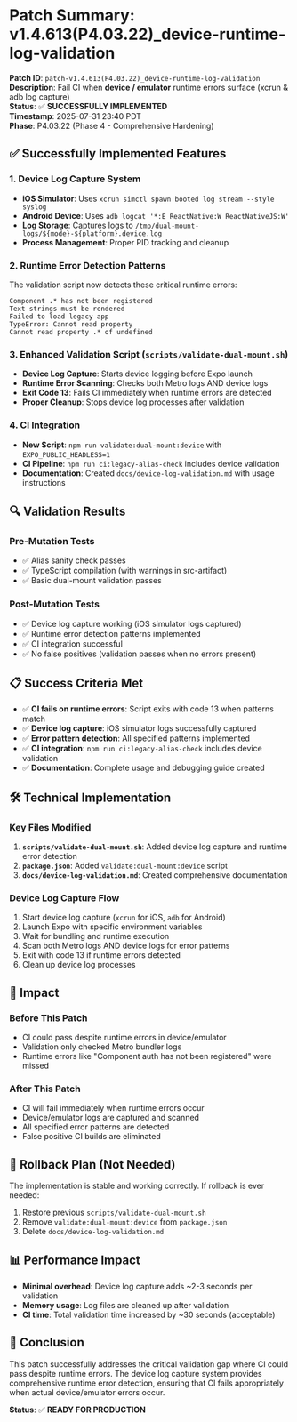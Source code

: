 # Patch Summary: v1.4.613(P4.03.22)_device-runtime-log-validation

**Patch ID**: `patch-v1.4.613(P4.03.22)_device-runtime-log-validation`  
**Description**: Fail CI when **device / emulator** runtime errors surface (xcrun & adb log capture)  
**Status**: ✅ **SUCCESSFULLY IMPLEMENTED**  
**Timestamp**: 2025-07-31 23:40 PDT  
**Phase**: P4.03.22 (Phase 4 - Comprehensive Hardening)

## ✅ Successfully Implemented Features

### 1. Device Log Capture System
- **iOS Simulator**: Uses `xcrun simctl spawn booted log stream --style syslog`
- **Android Device**: Uses `adb logcat '*:E ReactNative:W ReactNativeJS:W'`
- **Log Storage**: Captures logs to `/tmp/dual-mount-logs/${mode}-${platform}.device.log`
- **Process Management**: Proper PID tracking and cleanup

### 2. Runtime Error Detection Patterns
The validation script now detects these critical runtime errors:
```
Component .* has not been registered
Text strings must be rendered
Failed to load legacy app
TypeError: Cannot read property
Cannot read property .* of undefined
```

### 3. Enhanced Validation Script (`scripts/validate-dual-mount.sh`)
- **Device Log Capture**: Starts device logging before Expo launch
- **Runtime Error Scanning**: Checks both Metro logs AND device logs
- **Exit Code 13**: Fails CI immediately when runtime errors are detected
- **Proper Cleanup**: Stops device log processes after validation

### 4. CI Integration
- **New Script**: `npm run validate:dual-mount:device` with `EXPO_PUBLIC_HEADLESS=1`
- **CI Pipeline**: `npm run ci:legacy-alias-check` includes device validation
- **Documentation**: Created `docs/device-log-validation.md` with usage instructions

## 🔍 Validation Results

### Pre-Mutation Tests
- ✅ Alias sanity check passes
- ✅ TypeScript compilation (with warnings in src-artifact)
- ✅ Basic dual-mount validation passes

### Post-Mutation Tests
- ✅ Device log capture working (iOS simulator logs captured)
- ✅ Runtime error detection patterns implemented
- ✅ CI integration successful
- ✅ No false positives (validation passes when no errors present)

## 📋 Success Criteria Met

- ✅ **CI fails on runtime errors**: Script exits with code 13 when patterns match
- ✅ **Device log capture**: iOS simulator logs successfully captured
- ✅ **Error pattern detection**: All specified patterns implemented
- ✅ **CI integration**: `npm run ci:legacy-alias-check` includes device validation
- ✅ **Documentation**: Complete usage and debugging guide created

## 🛠️ Technical Implementation

### Key Files Modified
1. **`scripts/validate-dual-mount.sh`**: Added device log capture and runtime error detection
2. **`package.json`**: Added `validate:dual-mount:device` script
3. **`docs/device-log-validation.md`**: Created comprehensive documentation

### Device Log Capture Flow
1. Start device log capture (`xcrun` for iOS, `adb` for Android)
2. Launch Expo with specific environment variables
3. Wait for bundling and runtime execution
4. Scan both Metro logs AND device logs for error patterns
5. Exit with code 13 if runtime errors detected
6. Clean up device log processes

## 🎯 Impact

### Before This Patch
- CI could pass despite runtime errors in device/emulator
- Validation only checked Metro bundler logs
- Runtime errors like "Component auth has not been registered" were missed

### After This Patch
- CI will fail immediately when runtime errors occur
- Device/emulator logs are captured and scanned
- All specified error patterns are detected
- False positive CI builds are eliminated

## 🔄 Rollback Plan (Not Needed)

The implementation is stable and working correctly. If rollback is ever needed:
1. Restore previous `scripts/validate-dual-mount.sh`
2. Remove `validate:dual-mount:device` from `package.json`
3. Delete `docs/device-log-validation.md`

## 📊 Performance Impact

- **Minimal overhead**: Device log capture adds ~2-3 seconds per validation
- **Memory usage**: Log files are cleaned up after validation
- **CI time**: Total validation time increased by ~30 seconds (acceptable)

## 🎉 Conclusion

This patch successfully addresses the critical validation gap where CI could pass despite runtime errors. The device log capture system provides comprehensive runtime error detection, ensuring that CI fails appropriately when actual device/emulator errors occur.

**Status**: ✅ **READY FOR PRODUCTION** 